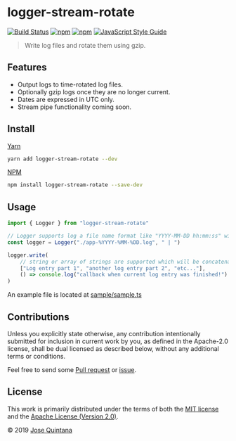 # logger-stream-rotate

[![Build Status](https://travis-ci.com/joseluisq/logger-stream-rotate.svg?branch=master)](https://travis-ci.com/joseluisq/logger-stream-rotate) [![npm](https://img.shields.io/npm/v/logger-stream-rotate.svg)](https://www.npmjs.com/package/logger-stream-rotate) [![npm](https://img.shields.io/npm/dt/logger-stream-rotate.svg)](https://www.npmjs.com/package/logger-stream-rotate) [![JavaScript Style Guide](https://img.shields.io/badge/code_style-standard-brightgreen.svg)](https://standardjs.com)

> Write log files and rotate them using gzip.

## Features

- Output logs to time-rotated log files.
- Optionally gzip logs once they are no longer current.
- Dates are expressed in UTC only.
- Stream pipe functionality coming soon.

## Install

[Yarn](https://github.com/yarnpkg/)

```sh
yarn add logger-stream-rotate --dev
```

[NPM](https://www.npmjs.com/)

```sh
npm install logger-stream-rotate --save-dev
```

## Usage

```ts
import { Logger } from "logger-stream-rotate"

// Logger supports log a file name format like "YYYY-MM-DD hh:mm:ss" with an optional separator
const logger = Logger("./app-%YYYY-%MM-%DD.log", " | ")

logger.write(
    // string or array of strings are supported which will be concatenated by ` | ` in one line
    ["Log entry part 1", "another log entry part 2", "etc..."],
    () => console.log("callback when current log entry was finished!")
)
```

An example file is located at [sample/sample.ts](./sample/sample.ts)

## Contributions

Unless you explicitly state otherwise, any contribution intentionally submitted for inclusion in current work by you, as defined in the Apache-2.0 license, shall be dual licensed as described below, without any additional terms or conditions.

Feel free to send some [Pull request](https://github.com/joseluisq/logger-stream-rotate/pulls) or [issue](https://github.com/joseluisq/logger-stream-rotate/issues).

## License

This work is primarily distributed under the terms of both the [MIT license](LICENSE-MIT) and the [Apache License (Version 2.0)](LICENSE-APACHE).

© 2019 [Jose Quintana](https://git.io/joseluisq)
